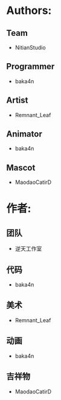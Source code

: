 # Authors:

## Team
- NitianStudio
## Programmer
- baka4n
## Artist
- Remnant_Leaf
## Animator
- baka4n
## Mascot
- MaodaoCatirD

# 作者:

## 团队
- 逆天工作室
## 代码
- baka4n
## 美术
- Remnant_Leaf
## 动画
- baka4n
## 吉祥物
- MaodaoCatirD
